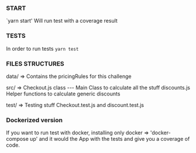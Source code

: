 ### START

`yarn start' Will run test with a coverage result

### TESTS

In order to run tests `yarn test`

### FILES STRUCTURES

data/ => Contains the pricingRules for this challenge

src/ => Checkout.js class --- Main Class to calculate all the stuff
discounts.js Helper functions to calculate generic discounts

test/ => Testing stuff Checkout.test.js and discount.test.js

### Dockerized version

If you want to run test with docker, installing only docker => 'docker-compose up' and it would the App
with the tests and give you a coverage of code.
